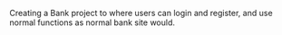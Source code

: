 Creating a Bank project to where users can login and register, and use normal functions as normal bank site would.

